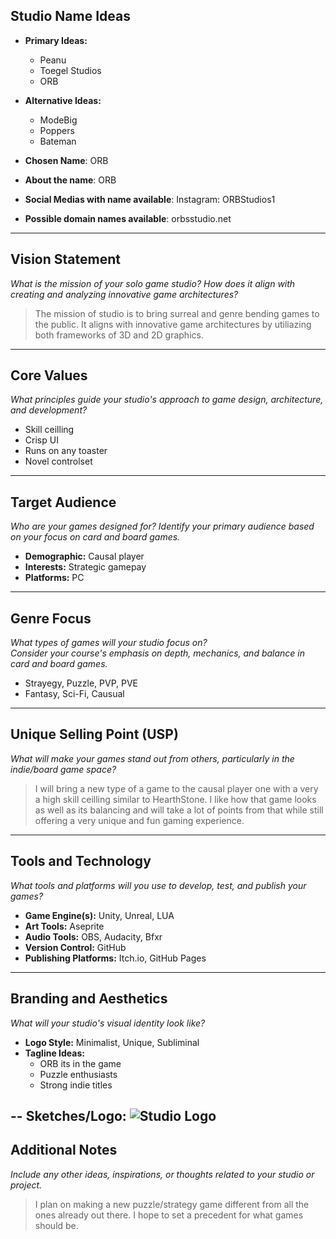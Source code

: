 ## Studio Name Ideas
- **Primary Ideas:**
  - Peanu
  - Toegel Studios
  - ORB
- **Alternative Ideas:**
  - ModeBig
  - Poppers
  - Bateman

- **Chosen Name**: ORB
- **About the name**: ORB
- **Social Medias with name available**: Instagram: ORBStudios1
- **Possible domain names available**: orbsstudio.net

---

## Vision Statement
*What is the mission of your solo game studio? How does it align with creating and analyzing innovative game architectures?*

> The mission of studio is to bring surreal and genre bending games to the public. It aligns with innovative game architectures by utiliazing both frameworks of 3D and 2D graphics.

---

## Core Values
*What principles guide your studio's approach to game design, architecture, and development?*

- Skill ceilling
- Crisp UI
- Runs on any toaster
- Novel controlset

---

## Target Audience
*Who are your games designed for? Identify your primary audience based on your focus on card and board games.*

- **Demographic:** Causal player
- **Interests:** Strategic gamepay
- **Platforms:** PC

---

## Genre Focus
*What types of games will your studio focus on?*  
*Consider your course's emphasis on depth, mechanics, and balance in card and board games.*

- Strayegy, Puzzle, PVP, PVE
- Fantasy, Sci-Fi, Causual
  
---

## Unique Selling Point (USP)
*What will make your games stand out from others, particularly in the indie/board game space?*

> I will bring a new type of a game to the causal player one with a very a high skill ceilling similar to HearthStone. I like how that game looks as well as its balancing and will take a lot of points from that while still offering a very unique and fun gaming experience.

---

## Tools and Technology
*What tools and platforms will you use to develop, test, and publish your games?*

- **Game Engine(s):** Unity, Unreal, LUA
- **Art Tools:** Aseprite
- **Audio Tools:** OBS, Audacity, Bfxr
- **Version Control:** GitHub
- **Publishing Platforms:** Itch.io, GitHub Pages

---

## Branding and Aesthetics
*What will your studio's visual identity look like?*

- **Logo Style:** Minimalist, Unique, Subliminal
- **Tagline Ideas:** 
  - ORB its in the game
  - Puzzle enthusiasts
  - Strong indie titles

-- **Sketches/Logo**:
![Studio Logo](/jpc76-IT265-002/assets/IMG_1189.jpg)
---

## Additional Notes
*Include any other ideas, inspirations, or thoughts related to your studio or project.*

> I plan on making a new puzzle/strategy game different from all the ones already out there. I hope to set a precedent for what games should be.
